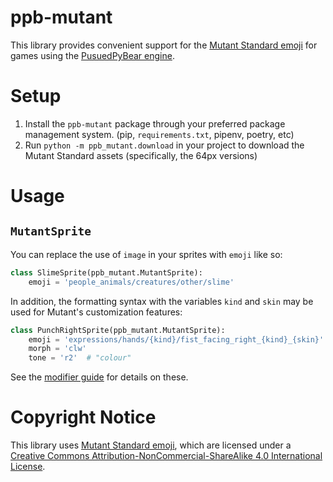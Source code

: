 ppb-mutant
==========

This library provides convenient support for the [Mutant Standard emoji](https://mutant.tech) for games using the [PusuedPyBear engine](https://github.com/ppb/pursuedpybear).

Setup
=====
1. Install the `ppb-mutant` package through your preferred package management
   system. (pip, `requirements.txt`, pipenv, poetry, etc)
2. Run `python -m ppb_mutant.download` in your project to download the Mutant
   Standard assets (specifically, the 64px versions)

Usage
=====

`MutantSprite`
--------------

You can replace the use of `image` in your sprites with `emoji` like so:

```python
class SlimeSprite(ppb_mutant.MutantSprite):
    emoji = 'people_animals/creatures/other/slime'
```

In addition, the formatting syntax with the variables `kind` and `skin` may be
used for Mutant's customization features:

```python
class PunchRightSprite(ppb_mutant.MutantSprite):
    emoji = 'expressions/hands/{kind}/fist_facing_right_{kind}_{skin}'
    morph = 'clw'
    tone = 'r2'  # "colour"
```

See the [modifier guide](https://github.com/astronouth7303/ppb-mutant/blob/master/modifier-guide.png) for details on these.


Copyright Notice
================

This library uses [Mutant Standard emoji](https://mutant.tech), which are licensed under a [Creative Commons Attribution-NonCommercial-ShareAlike 4.0 International License](https://creativecommons.org/licenses/by-nc-sa/4.0/).
